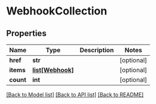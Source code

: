 # WebhookCollection

## Properties
Name | Type | Description | Notes
------------ | ------------- | ------------- | -------------
**href** | **str** |  | [optional] 
**items** | [**list[Webhook]**](Webhook.md) |  | [optional] 
**count** | **int** |  | [optional] 

[[Back to Model list]](../README.md#documentation-for-models) [[Back to API list]](../README.md#documentation-for-api-endpoints) [[Back to README]](../README.md)


